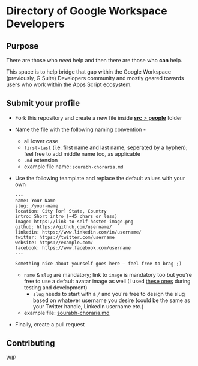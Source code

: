 # Directory of Google Workspace Developers

## Purpose

There are those who *need* help and then there are those who **can** help.

This space is to help bridge that gap within the Google Workspace (previously, G Suite) Developers community and mostly geared towards users who work within the Apps Script ecosystem.

## Submit your profile

* Fork this repository and create a new file inside [**src** > **people**](src/people) folder
* Name the file with the following naming convention -
    * all lower case
    * `first-last` (i.e. first name and last name, seperated by a hyphen); feel free to add middle name too, as applicable
    * `.md` extension
    * example file name: `sourabh-choraria.md`
* Use the following teamplate and replace the default values with your own

    ```
    ---
    name: Your Name
    slug: /your-name
    location: City [or] State, Country
    intro: Short intro (~45 chars or less)
    image: https://link-to-self-hosted-image.png
    github: https://github.com/username/
    linkedin: https://www.linkedin.com/in/username/
    twitter: https://twitter.com/username
    website: https://example.com/
    facebook: https://www.facebook.com/username
    ---

    Something nice about yourself goes here — feel free to brag ;)
    ```
    * `name` & `slug` are mandatory; link to `image` is mandatory too but you're free to use a default avatar image as well (I used [these ones](https://www.w3schools.com/howto/img_avatar2.png) during testing and development)
        * `slug` needs to start with a `/` and you're free to design the slug based on whatever username you desire (could be the same as your Twitter handle, LinkedIn username etc.)
    * example file: [sourabh-choraria.md](src/people/sourabh-choraria.md)
* Finally, create a pull request

## Contributing

WIP